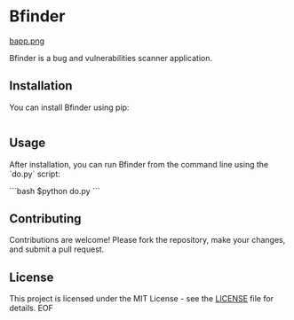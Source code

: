 # Bfinder
[bapp.png](https://github.com/ministerko/Bfinder/blob/main/bapp.png)


Bfinder is a bug and vulnerabilities scanner application.

## Installation

You can install Bfinder using pip:

```bash  git clone <repository> to dowload source code
```

## Usage

After installation, you can run Bfinder from the command line using the \`do.py\` script:

\`\`\`bash
$python do.py
\`\`\`

## Contributing

Contributions are welcome! Please fork the repository, make your changes, and submit a pull request.

## License

This project is licensed under the MIT License - see the [LICENSE](LICENSE) file for details.
EOF
